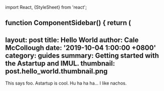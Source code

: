 import React, {StyleSheet} from 'react';

function ComponentSidebar() {
  return (
---
layout: post
title: Hello World
author: Cale McCollough
date: '2019-10-04 1:00:00 +0800'
category: guides
summary: Getting started with the Astartup and IMUL.
thumbnail: post.hello_world.thumbnail.png
---

This says foo. Astartup is cool. Hu ha ha ha... I like nachos.

